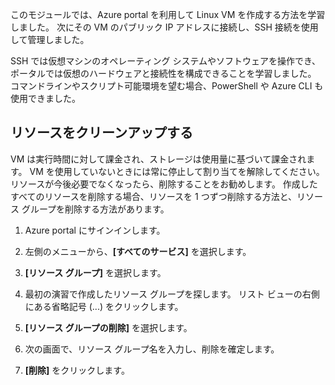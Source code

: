 このモジュールでは、Azure portal を利用して Linux VM を作成する方法を学習しました。 次にその VM のパブリック IP アドレスに接続し、SSH 接続を使用して管理しました。 

SSH では仮想マシンのオペレーティング システムやソフトウェアを操作でき、ポータルでは仮想のハードウェアと接続性を構成できることを学習しました。 コマンドラインやスクリプト可能環境を望む場合、PowerShell や Azure CLI も使用できました。

## <a name="clean-up-the-resources"></a>リソースをクリーンアップする

VM は実行時間に対して課金され、ストレージは使用量に基づいて課金されます。 VM を使用していないときには常に停止して割り当てを解除してください。リソースが今後必要でなくなったら、削除することをお勧めします。 作成したすべてのリソースを削除する場合、リソースを 1 つずつ削除する方法と、リソース グループを削除する方法があります。

1. Azure portal にサインインします。

1. 左側のメニューから、**[すべてのサービス]** を選択します。

1. **[リソース グループ]** を選択します。

1. 最初の演習で作成したリソース グループを探します。 リスト ビューの右側にある省略記号 (...) をクリックします。

1. **[リソース グループの削除]** を選択します。

1. 次の画面で、リソース グループ名を入力し、削除を確定します。

1. **[削除]** をクリックします。

